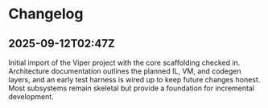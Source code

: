 # Changelog

## 2025-09-12T02:47Z
Initial import of the Viper project with the core scaffolding checked in. Architecture documentation outlines the planned IL, VM, and codegen layers, and an early test harness is wired up to keep future changes honest. Most subsystems remain skeletal but provide a foundation for incremental development.
